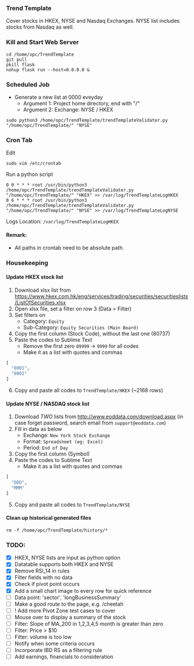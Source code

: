 ### Trend Template
Cover stocks in HKEX, NYSE and Nasdaq Exchanges. NYSE list includes stocks from Nasdaq as well. 

### Kill and Start Web Server
```shell script
cd /home/opc/TrendTemplate
git pull
pkill flask
nohup flask run --host=0.0.0.0 &
```

### Scheduled Job
- Generate a new list at 0000 eveyday
  - Argument 1: Project home directory, end with "/"
  - Argument 2: Exchange: NYSE / HKEX
```shell script
sudo python3 /home/opc/TrendTemplate/trendTemplateValidater.py "/home/opc/TrendTemplate/" "NYSE"
```

### Cron Tab
Edit
```shell script
sudo vim /etc/crontab
```

Run a python script
```shell script
0 0 * * * root /usr/bin/python3 /home/opc/TrendTemplate/trendTemplateValidater.py "/home/opc/TrendTemplate/" "HKEX" >> /var/log/TrendTemplateLogHKEX
0 6 * * * root /usr/bin/python3 /home/opc/TrendTemplate/trendTemplateValidater.py "/home/opc/TrendTemplate/" "NYSE" >> /var/log/TrendTemplateLogNYSE
```

Logs Location: `/var/log/TrendTemplateLogHKEX`

#### **Remark:**
- All paths in crontab need to be absolute path.

### Housekeeping
#### Update HKEX stock list
1. Download xlsx list from https://www.hkex.com.hk/eng/services/trading/securities/securitieslists/ListOfSecurities.xlsx
2. Open xlsx file, set a filter on row 3 (Data > Filter)
3. Set filters on
   - Category: `Equity`
   - Sub-Category: `Equity Securities (Main Board)`
4. Copy the first column (Stock Code), without the last one (80737)
5. Paste the codes to Sublime Text
   - Remove the first zero `09999` -> `9999` for all codes
   - Make it as a list with quotes and commas
```python
[
  "0001",
  "0002"
]
```
6. Copy and paste all codes to `TrendTemplate/HKEX` (~2168 rows)

#### Update NYSE / NASDAQ stock list
1. Download *TWO* lists from http://www.eoddata.com/download.aspx (in case forget password, search email from `support@eoddata.com`)
2. Fill in data as below
   - Exchange: `New York Stock Exchange`
   - Format: `Spreadsheet (eg: Excel)`
   - Period: `End of Day`
3. Copy the first column (Symbol)
4. Paste the codes to Sublime Text
   - Make it as a list with quotes and commas
```python
[
  "DDD",
  "MMM"
]
```
5. Copy and paste all codes to `TrendTemplate/NYSE`

#### Clean up historical generated files
```shell script
rm -f /home/opc/TrendTemplate/history/*
```

### TODO:
- [x] HKEX, NYSE lists are input as python option
- [x] Datatable supports both HKEX and NYSE
- [x] Remove RSI_14 in rules
- [x] Filter fields with no data
- [x] Check if pivot point occurs
- [x] Add a small chart image to every row for quick reference
- [ ] Data point: 'sector', 'longBusinessSummary'
- [ ] Make a good route to the page, e.g. /cheetah
- [ ] ! Add more Pivot Zone test cases to cover
- [ ] Mouse over to display a summary of the stock
- [ ] Filter: Slope of MA_200 in 1,2,3,4,5 month is greater than zero
- [ ] Filter: Price > $10
- [ ] Filter: volume is too low
- [ ] Notify when some criteria occurs
- [ ] Incorporate IBD RS as a filtering rule
- [ ] Add earnings, financials to consideration
